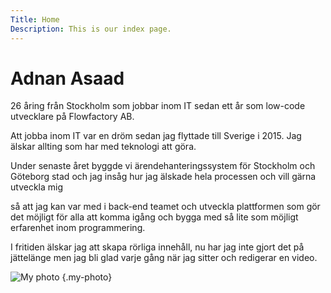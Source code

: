 ```yaml
---
Title: Home
Description: This is our index page.
---
```


Adnan Asaad
==========================

26 åring från Stockholm som jobbar inom IT sedan ett år som low-code utvecklare på Flowfactory AB.

Att jobba inom IT var en dröm sedan jag flyttade till Sverige i 2015. Jag älskar allting som har med teknologi att göra.

Under senaste året byggde vi ärendehanteringssystem för Stockholm och Göteborg stad och jag insåg hur jag älskade hela processen och vill gärna utveckla mig

så att jag kan var med i back-end teamet och utveckla plattformen som gör det möjligt för alla att komma igång och bygga med så lite som möjligt erfarenhet inom programmering.

I fritiden älskar jag att skapa rörliga innehåll, nu har jag inte gjort det på jättelänge men jag bli glad varje gång när jag sitter och redigerar en video.


![My photo](%assets_url%/img/adnan.jpeg) {.my-photo}

